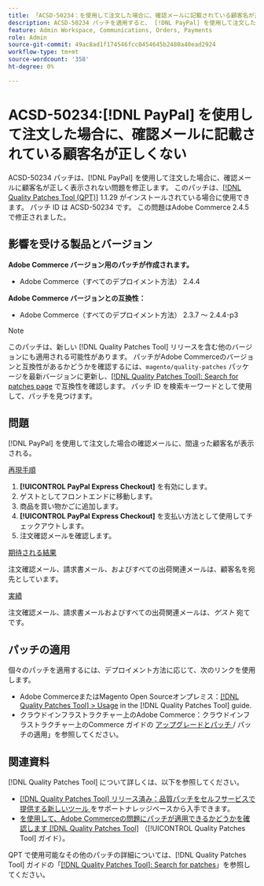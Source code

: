 ```yaml
---
title: 「ACSD-50234：を使用して注文した場合に、確認メールに記載されている顧客名が正しくありません  [!DNL PayPal]」
description: ACSD-50234 パッチを適用すると、 [!DNL PayPal] を使用して注文した場合に、確認メールにお客様の名前が正しく表示されないAdobe Commerceの問題を修正できます。
feature: Admin Workspace, Communications, Orders, Payments
role: Admin
source-git-commit: 49ac8ad1f174546fcc0454645b2480a40ead2924
workflow-type: tm+mt
source-wordcount: '358'
ht-degree: 0%

---
```


# ACSD-50234:[!DNL PayPal] を使用して注文した場合に、確認メールに記載されている顧客名が正しくない

ACSD-50234 パッチは、[!DNL PayPal] を使用して注文した場合に、確認メールに顧客名が正しく表示されない問題を修正します。 このパッチは、[[!DNL Quality Patches Tool (QPT)]](https://experienceleague.adobe.com/en/docs/commerce-knowledge-base/kb/announcements/commerce-announcements/magento-quality-patches-released-new-tool-to-self-serve-quality-patches) 1.1.29 がインストールされている場合に使用できます。 パッチ ID は ACSD-50234 です。 この問題はAdobe Commerce 2.4.5 で修正されました。

## 影響を受ける製品とバージョン

**Adobe Commerce バージョン用のパッチが作成されます。**

* Adobe Commerce（すべてのデプロイメント方法） 2.4.4

**Adobe Commerce バージョンとの互換性：**

* Adobe Commerce（すべてのデプロイメント方法） 2.3.7 ～ 2.4.4-p3

>[!NOTE]
>
>このパッチは、新しい [!DNL Quality Patches Tool] リリースを含む他のバージョンにも適用される可能性があります。 パッチがAdobe Commerceのバージョンと互換性があるかどうかを確認するには、`magento/quality-patches` パッケージを最新バージョンに更新し、[[!DNL Quality Patches Tool]: Search for patches page](https://experienceleague.adobe.com/tools/commerce-quality-patches/index.html) で互換性を確認します。 パッチ ID を検索キーワードとして使用して、パッチを見つけます。

## 問題

[!DNL PayPal] を使用して注文した場合の確認メールに、間違った顧客名が表示される。

<u> 再現手順 </u>

1. **[!UICONTROL PayPal Express Checkout]** を有効にします。
1. ゲストとしてフロントエンドに移動します。
1. 商品を買い物かごに追加します。
1. **[!UICONTROL PayPal Express Checkout]** を支払い方法として使用してチェックアウトします。
1. 注文確認メールを確認します。

<u> 期待される結果 </u>

注文確認メール、請求書メール、およびすべての出荷関連メールは、顧客名を宛先としています。

<u> 実績 </u>

注文確認メール、請求書メールおよびすべての出荷関連メールは、*ゲスト* 宛てです。

## パッチの適用

個々のパッチを適用するには、デプロイメント方法に応じて、次のリンクを使用します。

* Adobe CommerceまたはMagento Open Sourceオンプレミス：[[!DNL Quality Patches Tool] > Usage](https://experienceleague.adobe.com/docs/commerce-operations/tools/quality-patches-tool/usage.html) in the [!DNL Quality Patches Tool] guide.
* クラウドインフラストラクチャー上のAdobe Commerce：クラウドインフラストラクチャー上のCommerce ガイドの [ アップグレードとパッチ ](https://experienceleague.adobe.com/docs/commerce-cloud-service/user-guide/develop/upgrade/apply-patches.html)/ パッチの適用」を参照してください。

## 関連資料

[!DNL Quality Patches Tool] について詳しくは、以下を参照してください。

* [[!DNL Quality Patches Tool]  リリース済み：品質パッチをセルフサービスで提供する新しいツール ](https://experienceleague.adobe.com/en/docs/commerce-knowledge-base/kb/announcements/commerce-announcements/magento-quality-patches-released-new-tool-to-self-serve-quality-patches) をサポートナレッジベースから入手できます。
* [ を使用して、Adobe Commerceの問題にパッチが適用できるかどうかを確認します  [!DNL Quality Patches Tool]](/help/tools/quality-patches-tool/patches-available-in-qpt/check-patch-for-magento-issue-with-magento-quality-patches.md) （[!UICONTROL Quality Patches Tool] ガイド）。


QPT で使用可能なその他のパッチの詳細については、[!DNL Quality Patches Tool] ガイドの「[[!DNL Quality Patches Tool]: Search for patches](https://experienceleague.adobe.com/tools/commerce-quality-patches/index.html)」を参照してください。
